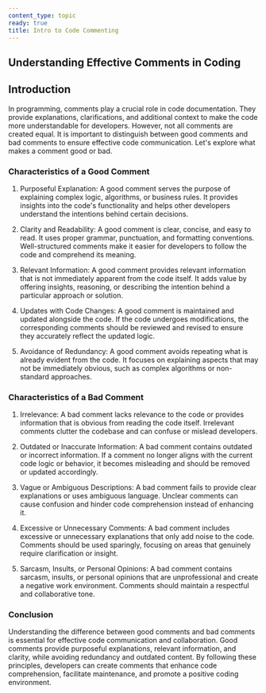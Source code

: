 ```yaml
---
content_type: topic
ready: true
title: Intro to Code Commenting
---
```


## Understanding Effective Comments in Coding

## Introduction

In programming, comments play a crucial role in code documentation. They provide explanations, clarifications, and additional context to make the code more understandable for developers. However, not all comments are created equal. It is important to distinguish between good comments and bad comments to ensure effective code communication. Let's explore what makes a comment good or bad.

### Characteristics of a Good Comment

1. Purposeful Explanation: A good comment serves the purpose of explaining complex logic, algorithms, or business rules. It provides insights into the code's functionality and helps other developers understand the intentions behind certain decisions.

2. Clarity and Readability: A good comment is clear, concise, and easy to read. It uses proper grammar, punctuation, and formatting conventions. Well-structured comments make it easier for developers to follow the code and comprehend its meaning.

3. Relevant Information: A good comment provides relevant information that is not immediately apparent from the code itself. It adds value by offering insights, reasoning, or describing the intention behind a particular approach or solution.

4. Updates with Code Changes: A good comment is maintained and updated alongside the code. If the code undergoes modifications, the corresponding comments should be reviewed and revised to ensure they accurately reflect the updated logic.

5. Avoidance of Redundancy: A good comment avoids repeating what is already evident from the code. It focuses on explaining aspects that may not be immediately obvious, such as complex algorithms or non-standard approaches.

### Characteristics of a Bad Comment

1. Irrelevance: A bad comment lacks relevance to the code or provides information that is obvious from reading the code itself. Irrelevant comments clutter the codebase and can confuse or mislead developers.

2. Outdated or Inaccurate Information: A bad comment contains outdated or incorrect information. If a comment no longer aligns with the current code logic or behavior, it becomes misleading and should be removed or updated accordingly.

3. Vague or Ambiguous Descriptions: A bad comment fails to provide clear explanations or uses ambiguous language. Unclear comments can cause confusion and hinder code comprehension instead of enhancing it.

4. Excessive or Unnecessary Comments: A bad comment includes excessive or unnecessary explanations that only add noise to the code. Comments should be used sparingly, focusing on areas that genuinely require clarification or insight.

5. Sarcasm, Insults, or Personal Opinions: A bad comment contains sarcasm, insults, or personal opinions that are unprofessional and create a negative work environment. Comments should maintain a respectful and collaborative tone.

### Conclusion

Understanding the difference between good comments and bad comments is essential for effective code communication and collaboration. Good comments provide purposeful explanations, relevant information, and clarity, while avoiding redundancy and outdated content. By following these principles, developers can create comments that enhance code comprehension, facilitate maintenance, and promote a positive coding environment.
